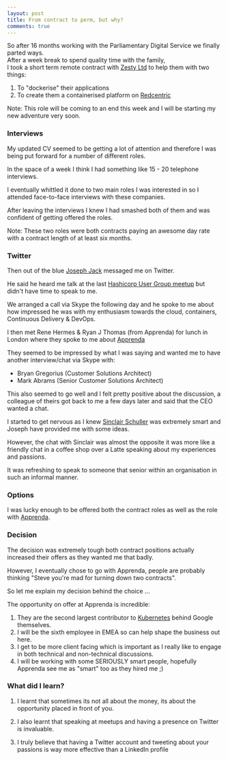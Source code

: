 ```yaml
---
layout: post
title: From contract to perm, but why?
comments: true
---
```


So after 16 months working with the Parliamentary Digital Service we finally parted ways.<br>
After a week break to spend quality time with the family,<br>
I took a short term remote contract with [Zesty Ltd](https://www.zesty.co.uk/pages/about-zesty) to help them with two things:

1. To "dockerise" their applications
2. To create them a containerised platform on [Redcentric](http://www.redcentricplc.com/services/infrastructure/iaas/)

Note: This role will be coming to an end this week and I will be starting my new adventure very soon.

### Interviews

My updated CV seemed to be getting a lot of attention and therefore I was being put forward for a number of different roles.

In the space of a week I think I had something like 15 - 20 telephone interviews.

I eventually whittled it done to two main roles I was interested in so I attended face-to-face interviews with these companies.

After leaving the interviews I knew I had smashed both of them and was confident of getting offered the roles.

Note: These two roles were both contracts paying an awesome day rate with a contract length of at least six months.

### Twitter

Then out of the blue [Joseph Jack](https://twitter.com/asynchio) messaged me on Twitter.

He said he heard me talk at the last [Hashicorp User Group meetup](https://www.meetup.com/London-HashiCorp-User-Group/events/232274563/) but didn't have time to speak to me.

We arranged a call via Skype the following day and he spoke to me about how impressed he was with my enthusiasm towards the cloud, containers, Continuous Delivery & DevOps.

I then met Rene Hermes & Ryan J Thomas (from Apprenda) for lunch in London where they spoke to me about [Apprenda](https://apprenda.com/)

They seemed to be impressed by what I was saying and wanted me to have another interview/chat via Skype with:

* Bryan Gregorius (Customer Solutions Architect)
* Mark Abrams (Senior Customer Solutions Architect)

This also seemed to go well and I felt pretty positive about the discussion, a colleague of theirs got back to me a few days later and said that the CEO wanted a chat.

I started to get nervous as I knew [Sinclair Schuller](https://twitter.com/sschuller) was extremely smart and Joseph have provided me with some ideas.

However, the chat with Sinclair was almost the opposite it was more like a friendly chat in a coffee shop over a Latte speaking about my experiences and passions.

It was refreshing to speak to someone that senior within an organisation in such an informal manner.

### Options

I was lucky enough to be offered both the contract roles as well as the role with [Apprenda](https://apprenda.com/).

### Decision

The decision was extremely tough both contract positions actually increased their offers as they wanted me that badly.

However, I eventually chose to go with Apprenda, people are probably thinking "Steve you're mad for turning down two contracts".

So let me explain my decision behind the choice ...

The opportunity on offer at Apprenda is incredible:

1. They are the second largest contributor to [Kubernetes](http://kubernetes.io/) behind Google themselves.
2. I will be the sixth employee in EMEA so can help shape the business out here.
3. I get to be more client facing which is important as I really like to engage in both technical and non-technical discussions.
4. I will be working with some SERIOUSLY smart people, hopefully Apprenda see me as "smart" too as they hired me ;)

### What did I learn?

1. I learnt that sometimes its not all about the money, its about the opportunity placed in front of you.

2. I also learnt that speaking at meetups and having a presence on Twitter is invaluable.

3. I truly believe that having a Twitter account and tweeting about your passions is way more effective than a LinkedIn profile